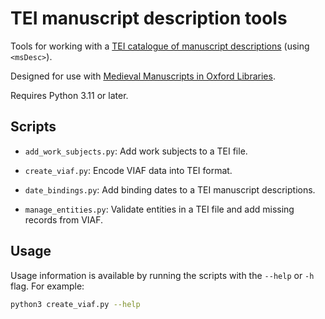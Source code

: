 # TEI manuscript description tools

Tools for working with a [TEI catalogue of manuscript descriptions](https://www.tei-c.org/release/doc/tei-p5-doc/en/html/MS.html) (using `<msDesc>`).

Designed for use with [Medieval Manuscripts in Oxford Libraries](https://medieval.bodleian.ox.ac.uk).

Requires Python 3.11 or later.

## Scripts

- `add_work_subjects.py`: Add work subjects to a TEI file.

- `create_viaf.py`: Encode VIAF data into TEI format.

- `date_bindings.py`: Add binding dates to a TEI manuscript descriptions.

- `manage_entities.py`: Validate entities in a TEI file and add missing records from VIAF.

## Usage

Usage information is available by running the scripts with the `--help` or `-h` flag. For example:

```bash
python3 create_viaf.py --help
```
